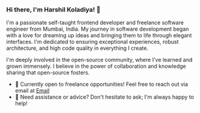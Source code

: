 ### Hi there, I'm Harshil Koladiya! 👋

I'm a passionate self-taught frontend developer and freelance software engineer from Mumbai, India. My journey in software development began with a love for dreaming up ideas and bringing them to life through elegant interfaces. I'm dedicated to ensuring exceptional experiences, robust architecture, and high code quality in everything I create.

I'm deeply involved in the open-source community, where I've learned and grown immensely. I believe in the power of collaboration and knowledge sharing that open-source fosters.

- 💼 Currently open to freelance opportunities! Feel free to reach out via email at [Email](harshil.koladiya027@gmail.com)
- 💬 Need assistance or advice? Don't hesitate to ask; I'm always happy to help!

<!-- Let's collaborate and build something incredible together! -->
